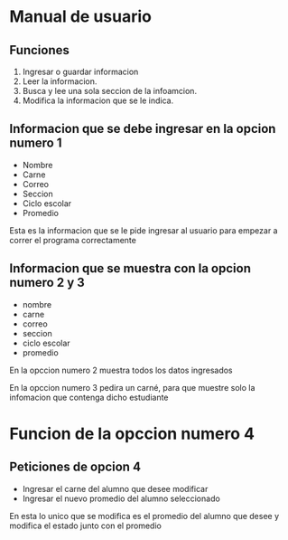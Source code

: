 # Manual de usuario
## Funciones
1. Ingresar o guardar informacion
2. Leer la informacion.
3. Busca y lee una sola seccion de la infoamcion.
4. Modifica la informacion que se le indica.

## Informacion que se debe ingresar en la opcion numero 1
+ Nombre
+ Carne
+ Correo
+ Seccion
+ Ciclo escolar
+ Promedio

Esta es la informacion que se le pide ingresar al usuario para empezar a correr el programa correctamente

## Informacion que se muestra con la opcion numero 2 y 3

+ nombre
+ carne
+ correo
+ seccion
+ ciclo escolar
+ promedio

En la opccion numero 2 muestra todos los datos ingresados

En la opccion numero 3 pedira un carné, para que muestre solo la infomacion que contenga dicho estudiante

# Funcion de la opccion numero 4

## Peticiones de opcion 4
* Ingresar el carne del alumno que desee modificar
* Ingresar el nuevo promedio del alumno seleccionado

En esta lo unico que se modifica es el promedio del alumno que desee y modifica el estado junto con el promedio
